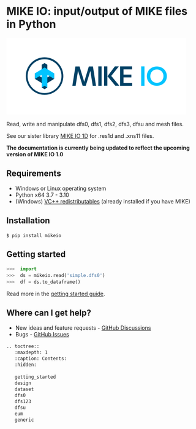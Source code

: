 
# MIKE IO: input/output of MIKE files in Python

![](../images/logo/SVG/MIKE-IO-Logo-Pos-RGB.svg)

Read, write and manipulate dfs0, dfs1, dfs2, dfs3, dfsu and mesh files. 

See our sister library [MIKE IO 1D](https://github.com/DHI/mikeio1d) for .res1d and .xns11 files.

**The documentation is currently being updated to reflect the upcoming version of MIKE IO 1.0**

## Requirements

* Windows or Linux operating system
* Python x64 3.7 - 3.10
* (Windows) [VC++ redistributables](https://support.microsoft.com/en-us/help/2977003/the-latest-supported-visual-c-downloads>) (already installed if you have MIKE)

## Installation

```
$ pip install mikeio
```

## Getting started

```python
>>>  import
>>>  ds = mikeio.read('simple.dfs0')
>>>  df = ds.to_dataframe()
```

Read more in the [getting started guide](getting_started).


Where can I get help?
---------------------

* New ideas and feature requests - [GitHub Discussions](https://github.com/DHI/mikeio/discussions)
* Bugs - [GitHub Issues](https://github.com/DHI/mikeio/issues)

```{eval-rst}
.. toctree::
   :maxdepth: 1
   :caption: Contents:
   :hidden:

   getting_started
   design
   dataset
   dfs0
   dfs123
   dfsu   
   eum
   generic
```